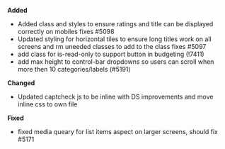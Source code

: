 **Added**
- Added class and styles to ensure ratings and title can be displayed correctly on mobiles fixes #5098
- Updated styling for horizontal tiles to ensure long titles work on all screens and rm uneeded classes to add to the class fixes #5097
- add class for is-read-only to support button in budgeting (!7411)
- add max height to control-bar dropdowns so users can scroll when more then 10 categories/labels (#5191)

**Changed**
- Updated captcheck js to be inline with DS improvements and move inline css to own file

**Fixed**
- fixed media queary for list items aspect on larger screens, should fix #5171
